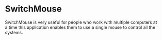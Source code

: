 SwitchMouse
===========

SwitchMouse is very useful for people who work with multiple computers at a time this application enables them to use a single mouse to control all the systems.
